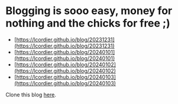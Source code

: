 # Blogging is sooo easy, money for nothing and the chicks for free ;)


* [https://lcordier.github.io/blog/20231231](https://lcordier.github.io/blog/20231231)
* [https://lcordier.github.io/blog/20240101](https://lcordier.github.io/blog/20240101)
* [https://lcordier.github.io/blog/20240102](https://lcordier.github.io/blog/20240102)
* [https://lcordier.github.io/blog/20240103](https://lcordier.github.io/blog/20240103)

Clone this blog [here](https://github.com/lcordier/blog).

